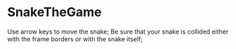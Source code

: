 # SnakeTheGame
Use arrow keys to move the snake;
Be sure that your snake is collided either with the frame borders or with the snake itself; 
